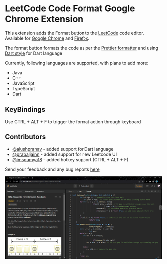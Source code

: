 # LeetCode Code Format Google Chrome Extension

This extension adds the Format button to the [LeetCode](https://leetcode.com/) code editor. Available for [Google Chrome](https://chrome.google.com/webstore/detail/leetcode-format/imogghebhifnnlgogigikjecilkicfpp) and [Firefox](https://addons.mozilla.org/en-US/firefox/addon/leetcode-format/).


The format button formats the code as per the [Prettier
formatter](https://prettier.io/) and using [Dart style](https://github.com/dart-lang/dart_style) for Dart language

Currently, following languages are supported, with plans to add more:
* Java
* C++
* JavaScript
* TypeScript
* Dart

## KeyBindings

Use CTRL + ALT + F to trigger the format action through keyboard

## Contributors
* [@alushpranav](https://github.com/alushpranav) - added support for Dart language
* [@prabaljainn](https://github.com/prabaljainn) - added support for new Leetcode UI
* [@imsoumya18](https://github.com/imsoumya18) - added hotkey support (CTRL + ALT + F)

Send your feedback and any bug reports [here](https://github.com/madhur/leetcode-format-chrome-extension/issues)

<img src="./images/format-demo.gif">


